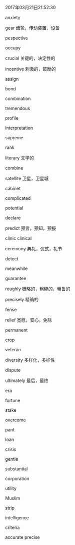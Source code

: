 2017年03月21日21:52:30

anxiety

gear                齿轮，传动装置，设备

pespective

occupy

crucial             关键的，决定性的

incentive           刺激的，鼓励的

assign

bond

combination

tremendous

profile

interpretation

supreme

rank

literary            文学的

combine

satellite           卫星，卫星城

cabinet

complicated

potential

declare

predict             预言，预知，预报

clinic
clinical

ceremony            典礼，仪式，礼节

detect

meanwhile

guarantee

roughly             概略的，粗糙的，粗鲁的

precisely           精确的

fense
    
relief              宽慰，安心，免除

permanent

crop

veteran

diversity           多样化，多样性

dispute

ultimately          最后，最终

era

fortune

stake

overcome

pant

loan

crisis

gentle

substantial

corporation

utility

Muslim

strip

intelligence

criteria

accurate
precise
























